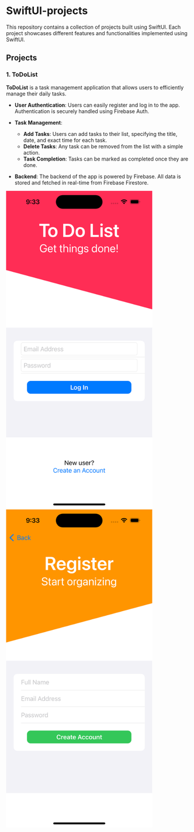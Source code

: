 # SwiftUI-projects

This repository contains a collection of projects built using SwiftUI. Each project showcases different features and functionalities implemented using SwiftUI.

## Projects

### 1. ToDoList

**ToDoList** is a task management application that allows users to efficiently manage their daily tasks. 

- **User Authentication**: Users can easily register and log in to the app. Authentication is securely handled using Firebase Auth.
  
- **Task Management**: 
  - **Add Tasks**: Users can add tasks to their list, specifying the title, date, and exact time for each task.
  - **Delete Tasks**: Any task can be removed from the list with a simple action.
  - **Task Completion**: Tasks can be marked as completed once they are done.
  
- **Backend**: The backend of the app is powered by Firebase. All data is stored and fetched in real-time from Firebase Firestore.

<img src="Project_img/ToDoList_login.png" width="400">
<img src="Project_img/ToDoList_register.png" width="400">
<!-- ![Video Demo](Project_img/ToDoList_video.mp4) -->

